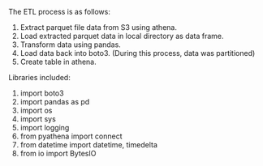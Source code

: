 The ETL process is as follows:

1. Extract parquet file data from S3 using athena.
2. Load extracted parquet data in local directory as data frame.
3. Transform data using pandas.
4. Load data back into boto3. (During this process, data was partitioned)
5. Create table in athena.

Libraries included:

1. import boto3
2. import pandas as pd
3. import os
4. import sys
5. import logging
6. from pyathena import connect
7. from datetime import datetime, timedelta
8. from io import BytesIO
